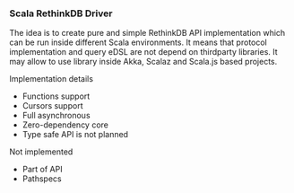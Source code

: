 ### Scala RethinkDB Driver

The idea is to create pure and simple RethinkDB API implementation which
can be run inside different Scala environments. It means that protocol
implementation and query eDSL are not depend on thirdparty libraries.
It may allow to use library inside Akka, Scalaz and Scala.js based projects.

Implementation details

 * Functions support
 * Cursors support
 * Full asynchronous
 * Zero-dependency core 
 * Type safe API is not planned

Not implemented

 * Part of API
 * Pathspecs
